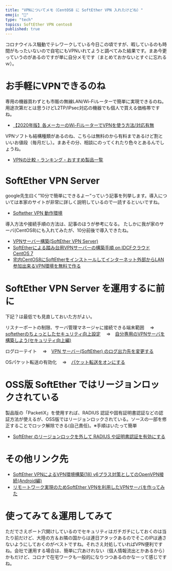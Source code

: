 ```yaml
---
title: "VPNについてメモ（CentOS8 に SoftEther VPN 入れたけどね）"
emoji: "📝"
type: "tech"
topics: SoftEther VPN centos8
published: true
---
```


コロナウイルス騒動でテレワークしている今日この頃ですが、暇しているのも時間がもったいないので自宅にもVPNいれてようと調べてみた結果です。まあ今更っていうのがあるのですが単に自分メモです（まとめておかないとすぐに忘れるｗ）。


# お手軽にVPNできるのね
専用の機器買わずとも市販の無線LAN/Wi-Fiルーターで簡単に実現できるのね。用途次第だとは思うけどL2TP/IPsec対応の機器でも個人で買える価格帯ですね。

- [【2020年版】各メーカーのWi-FiルーターでVPNを使う方法/対応有無](https://24wireless.info/how-to-use-vpn-on-wifi-router)

VPNソフトも結構種類があるのね、こちらは無料のから有料まであるけど割といいお値段（毎月だし）。まあその分、相談にのってくれたり色々とあるんでしょうね。

- [VPNの比較・ランキング・おすすめ製品一覧](https://www.itreview.jp/categories/vpn?company_size=4)

# SoftEther VPN Server
google先生曰く”10分で簡単にできるよー”っていう記事を列挙します。導入については本家のサイトが非常に詳しく説明しているので一読するといいですね。

- [Softether VPN 動作環境](https://ja.softether.org/4-docs/1-manual/3/3.1)

導入方法や接続手順の方法は、記事のほうが参考になる。
たしかに我が家のサーバ(CentOS8)にも入れてみたが、10分前後で導入できたね。

- [VPNサーバー構築(SoftEther VPN Server)](https://centossrv.com/softethervpnserver.shtml)
- [SoftEtherによる踏み台用VPNサーバーの構築手順 on IDCFクラウド CentOS 7](https://inaba-serverdesign.jp/blog/20170817/softether_vpn_idcf_cloud_centos7.html)
- [宅内CentOS8にSoftEtherをインストールしてインターネット外部からLAN参加出来るVPN環境を無料で作る](https://one-it-thing.com/5982/)

# SoftEther VPN Server を運用するに前に
下記？は最低でも見直しておいた方がよい。

リスナーポートの制限、サーバ管理マネージャに接続できる端末範囲
　⇒　[softetherのちょっとしたセキュリティ向上設定](https://qiita.com/rimksky/items/ea62876bc154b9bfca76)
　⇒　[自分専用のVPNサーバを構築しよう(セキュリティ向上編)](https://wp.nippombashi.net/2019/lets-set-up-own-vpn-server4/)

ログローテイト
　⇒　[VPN サーバー(SoftEther) のログ出力先を変更する](http://sstea.blog.jp/raspi/vpn_server3.html)

OSパケット転送の有効化
　⇒　[パケット転送をオンにする](https://access.redhat.com/documentation/ja-jp/red_hat_enterprise_linux/6/html/load_balancer_administration/s1-lvs-forwarding-vsa)

# OSS版 SoftEther ではリージョンロックされている
製品版の「PacketiX」を使用すれば、RADIUS 認証や固有証明書認証などの認証方法が使えるが、OSS版ではリージョンロックされている。ソースの一部を修正することでロック解除できる(自己責任)。※手順はいたって簡単

- [SoftEther のリージョンロックを外して RADIUS や証明書認証を有効にする](https://blog.cles.jp/item/9524)

# その他リンク先
- [SoftEther VPNによるVPN環境構築(18) v6プラス対策としてのOpenVPN接続(Android編)](https://solomon-review.net/construct-softether-vpn-18/)
- [リモートワーク実現のためSoftEther VPNを利用したVPNサーバを作ってみた](https://www.seeds-std.co.jp/blog/creators/2020-04-06-195435/)

# 使ってみて＆運用してみて
ただでさえポート穴開けしているのでセキュリティはガチガチにしておくのは当たり前だけど、大陸の方＆お隣の国からは連日アタックあるのでそこのIPは通さないようにしておくのがベストですね。それさえ対処していればVPN便利ですね。会社で運用する場合は、簡単に穴あけれない（個人情報流出とかあるから）かもだけど、コロナで在宅ワークも一般的になりつつあるのかなーって感じですね。










